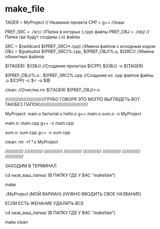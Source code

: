 # make_file

TAGER = MyProject // Название проекта
CPP = g++ //язык

PREF_SRC = ./src/ //Папка в которых (.срр) файлы
PREF_OBJ = ./obj/ //Папка где будут созданы (.о) файлы

SRC = $(wildcard $(PREF_SRC)*.cpp) //Имена файлов с исходным кодом
OBJ = $(patsubst $(PREF_SRC)%.cpp, $(PREF_OBJ)%.o, $(SRC)) //Имена объектных файлов

$(TAGER): $(OBJ) //Создание проектра
	$(CPP) $(OBJ) -o $(TAGER)

$(PREF_OBJ)%.o : $(PREF_SRC)%.cpp //Создание из .срр файлов файлы .о
	$(CPP) -c $< -o $@

clean: //Очистка
	rm $(TAGER) $(PREF_OBJ)*.o



 //////////////////////////ГРУБО ГОВОРЯ ЭТО МОГЛО ВЫГЛЯДЕТЬ ВОТ ТАК(БЕЗ ПАПОК)///////////////////////////////

MyProject: main.o factorial.o hello.o
	g++ main.o sum.o -o MyProject

main.o: main.cpp
	g++ -c main.cpp

sum.o: sum.cpp
	g++ -c sum.cpp
 
clean:
	rm -rf *.o MyProject

  //////////// //////////// //////////// //////////// //////////// //////////// //////////// ////////////

  ЗАХОДИМ В ТЕРМИНАЛ
  
   cd назв_ваш_папка/  (В ПАПКУ ГДЕ У ВАС "makefale")
   
   make 
   
   ./MyProject (МОЙ ВАРИАН) (НУЖНО ВВОДИТЬ СВОЕ НАЗВАНИЕ)

   ЕСЛИ ЕСТЬ ЖЕНАНИЕ УДАЛИТЬ ВСЕ 

   cd назв_ваш_папка/  (В ПАПКУ ГДЕ У ВАС "makefale")

   make clean

